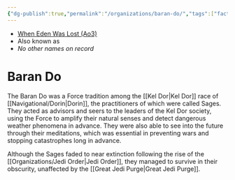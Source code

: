 ```yaml
---
{"dg-publish":true,"permalink":"/organizations/baran-do/","tags":["faction","unfinished"]}
---
```


- [When Eden Was Lost (Ao3)](https://archiveofourown.org/works/19334440/chapters/45992584)
- Also known as
- *No other names on record*
# Baran Do

The Baran Do was a Force tradition among the [[Kel Dor\|Kel Dor]] race of [[Navigational/Dorin\|Dorin]], the practitioners of which were called Sages. They acted as advisors and seers to the leaders of the Kel Dor society, using the Force to amplify their natural senses and detect dangerous weather phenomena in advance. They were also able to see into the future through their meditations, which was essential in preventing wars and stopping catastrophes long in advance. 

Although the Sages faded to near extinction following the rise of the [[Organizations/Jedi Order\|Jedi Order]], they managed to survive in their obscurity, unaffected by the [[Great Jedi Purge\|Great Jedi Purge]]. 

